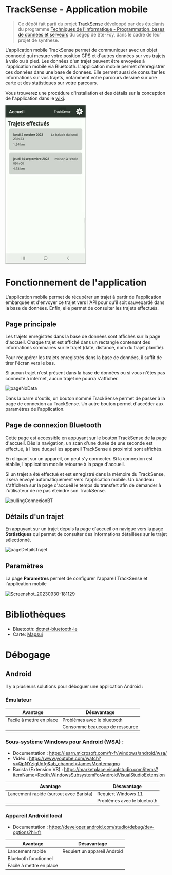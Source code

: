 # TrackSense - Application mobile

> Ce dépôt fait parti du projet [TrackSense](https://github.com/DFC-Informatique-Cegep-de-Sainte-Foy/TrackSense) développé par des étudiants du programme [Techniques de l'informatique - Programmation, bases de données et serveurs](https://dfc.csfoy.ca/retourner-aux-etudes/programmes-a-temps-plein/informatique/techniques-de-linformatique-programmation-bases-de-donnees-et-serveurs-dec-accelere/) du cégep de Ste-Foy, dans le cadre de leur projet de synthèse.


L'application mobile TrackSense permet de communiquer avec un objet connecté qui mesure votre position GPS et d'autres données sur vos trajets à vélo ou à pied. Les données d'un trajet peuvent être envoyées à l'application mobile via Bluetooth. L'application mobile permet d'enregistrer ces données dans une base de données. Elle permet aussi de consulter les informations sur vos trajets, notamment votre parcours dessiné sur une carte et des statistiques sur votre parcours.

Vous trouverez une procédure d'installation et des détails sur la conception de l'application dans le [wiki](../../wiki/).

![TrackSenseAppDemo](./Documentation/images/trackSenseAppDemo.gif)

# Fonctionnement de l'application
L'application mobile permet de récupérer un trajet à partir de l'application embarquée et d'envoyer ce trajet vers l'API pour qu'il soit sauvegardé dans la base de données. Enfin, elle permet de consulter les trajets effectués.

## Page principale
Les trajets enregistrés dans la base de données sont affichés sur la page d'accueil. Chaque trajet est affiché dans un rectangle contenant des informations sommaires sur le trajet (date, distance, nom du trajet planifié).

Pour récupérer les trajets enregistrés dans la base de données, il suffit de tirer l'écran vers le bas.

Si aucun trajet n'est présent dans la base de données ou si vous n'êtes pas connecté à internet, aucun trajet ne pourra s'afficher.

![pageNoData](https://github.com/DFC-Informatique-Cegep-de-Sainte-Foy/420-W57-SF_E23_4394_TrackSense_AppMobile/assets/97980855/6f537e51-ce7b-48ac-888c-ecffccb31b45)


Dans la barre d'outils, un bouton nommé TrackSense permet de passer à la page de connexion au TrackSense. Un autre bouton permet d'accéder aux paramètres de l'application.

## Page de connexion Bluetooth
Cette page est accessible en appuyant sur le bouton TrackSense de la page d'accueil. Dès la navigation, un scan d'une durée de une seconde est effectué, à l'issu duquel les appareil TrackSense à proximité sont affichés.

En cliquant sur un appareil, on peut s'y connecter. Si la connexion est établie, l'application mobile retourne à la page d'accueil.

Si un trajet a été effectué et est enregistré dans la mémoire du TrackSense, il sera envoyé automatiquement vers l'application mobile. Un bandeau s'affichera sur la page d'accueil le temps du transfert afin de demander à l'utilisateur de ne pas éteindre son TrackSense.

![pullingConnexionBT](https://github.com/DFC-Informatique-Cegep-de-Sainte-Foy/420-W57-SF_E23_4394_TrackSense_AppMobile/assets/97980855/49d711a5-d710-4780-90c4-9dcaedf23c9d)


## Détails d'un trajet
En appuyant sur un trajet depuis la page d'accueil on navigue vers la page **Statistiques** qui permet de consulter des informations détaillées sur le trajet sélectionné.

![pageDetailsTrajet](https://github.com/DFC-Informatique-Cegep-de-Sainte-Foy/420-W57-SF_E23_4394_TrackSense_AppMobile/assets/97980855/b32ff9aa-42a0-4898-90db-88ae2bc4d64b)

## Paramètres
La page **Paramètres** permet de configurer l'appareil TrackSense et l'application mobile

![Screenshot_20230930-181129](https://github.com/DFC-Informatique-Cegep-de-Sainte-Foy/420-W57-SF_E23_4394_TrackSense_AppMobile/assets/97980855/9b76068a-a0bb-4f3b-a8d7-8c8d94e9931e)

# Bibliothèques
- Bluetooth: [dotnet-bluetooth-le](https://github.com/dotnet-bluetooth-le/dotnet-bluetooth-le/tree/master)
- Carte: [Mapsui](http://mapsui.com/documentation/getting-started-maui.html)

# Débogage

## Android

Il y a plusieurs solutions pour déboguer une application Android :

### Émulateur

|Avantage                |Désavantage                   |
|------------------------|------------------------------|
|Facile à mettre en place|Problèmes avec le bluetooth   |
|                        |Consomme beaucoup de ressource|

### Sous-système Windows pour Android (WSA) :

- Documentation : https://learn.microsoft.com/fr-fr/windows/android/wsa/
- Vidéo : https://www.youtube.com/watch?v=QpNYzigUdfg&ab_channel=JamesMontemagno
- Barista (Extension VS) : https://marketplace.visualstudio.com/items?itemName=Redth.WindowsSubsystemForAndroidVisualStudioExtension

|Avantage                               |Désavantage                |
|---------------------------------------|---------------------------|
|Lancement rapide (surtout avec Barista)|Requiert Windows 11        |
|                                       |Problèmes avec le bluetooth|

### Appareil Android local

- Documentation : https://developer.android.com/studio/debug/dev-options?hl=fr

|Avantage                |Désavantage                 |
|------------------------|----------------------------|
|Lancement rapide        |Requiert un appareil Android|
|Bluetooth fonctionnel   |                            |
|Facile à mettre en place|                            |

